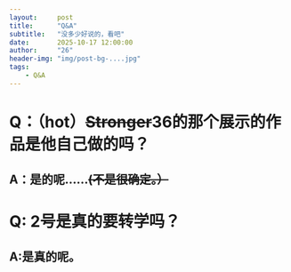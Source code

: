 ```yaml
---
layout:     post
title:      "Q&A"
subtitle:   "没多少好说的，看吧"
date:       2025-10-17 12:00:00
author:     "26"
header-img: "img/post-bg-....jpg"
tags:
    - Q&A
---
```


# Q：（hot）~~Stronger~~36的那个展示的作品是他自己做的吗？
## A：是的呢……~~(不是很确定。）~~

# Q: 2号是真的要转学吗？
## A:是真的呢。

